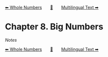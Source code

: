 [⬅ Whole Numbers][previous-chapter]&nbsp;&nbsp;&nbsp;&nbsp;&nbsp;&nbsp;&nbsp;[🏡][readme]&nbsp;&nbsp;&nbsp;&nbsp;&nbsp;&nbsp;&nbsp;[Multilingual Text ➡][upcoming-chapter]

# Chapter 8. Big Numbers

_Notes_

[⬅ Whole Numbers][previous-chapter]&nbsp;&nbsp;&nbsp;&nbsp;&nbsp;&nbsp;&nbsp;[🏡][readme]&nbsp;&nbsp;&nbsp;&nbsp;&nbsp;&nbsp;&nbsp;[Multilingual Text ➡][upcoming-chapter]

[readme]: README.md
[previous-chapter]: ch07-whole-numbers.md
[upcoming-chapter]: ch09-multilingual-text.md